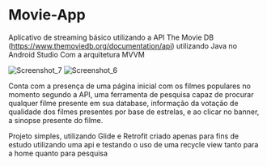 # Movie-App
Aplicativo de streaming básico utilizando a API The Movie DB (https://www.themoviedb.org/documentation/api) utilizando Java no Android Studio
Com a arquitetura MVVM 

![Screenshot_7](https://user-images.githubusercontent.com/59840894/129624649-0cb8450e-31b7-4ae7-b210-4dfb78cf62ce.png)
![Screenshot_6](https://user-images.githubusercontent.com/59840894/129624449-aaf68add-6333-4651-b1bb-21815cbe9147.png)


Conta com a presença de uma página inicial com os filmes populares no momento segundo a API, uma ferramenta de pesquisa capaz de procurar qualquer filme presente em sua database, informação da votação de qualidade dos filmes presentes por base de estrelas, e ao clicar no banner, a sinopse presente do filme.

Projeto simples, utilizando Glide e Retrofit criado apenas para fins de estudo utilizando uma api e testando o uso de uma recycle view tanto para a home quanto para pesquisa
